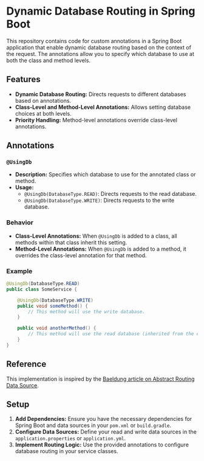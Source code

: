 # Dynamic Database Routing in Spring Boot

This repository contains code for custom annotations in a Spring Boot application that enable dynamic database routing based on the context of the request. The annotations allow you to specify which database to use at both the class and method levels.

## Features

- **Dynamic Database Routing:** Directs requests to different databases based on annotations.
- **Class-Level and Method-Level Annotations:** Allows setting database choices at both levels.
- **Priority Handling:** Method-level annotations override class-level annotations.

## Annotations

### `@UsingDb`

- **Description:** Specifies which database to use for the annotated class or method.
- **Usage:**
  - `@UsingDb(DatabaseType.READ)`: Directs requests to the read database.
  - `@UsingDb(DatabaseType.WRITE)`: Directs requests to the write database.

### Behavior

- **Class-Level Annotations:** When `@UsingDb` is added to a class, all methods within that class inherit this setting.
- **Method-Level Annotations:** When `@UsingDb` is added to a method, it overrides the class-level annotation for that method.

### Example

```java
@UsingDb(DatabaseType.READ)
public class SomeService {

    @UsingDb(DatabaseType.WRITE)
    public void someMethod() {
        // This method will use the write database.
    }

    public void anotherMethod() {
        // This method will use the read database (inherited from the class-level annotation).
    }
}
```

## Reference

This implementation is inspired by the [Baeldung article on Abstract Routing Data Source](https://www.baeldung.com/spring-abstract-routing-data-source).

## Setup

1. **Add Dependencies:** Ensure you have the necessary dependencies for Spring Boot and data sources in your `pom.xml` or `build.gradle`.
2. **Configure Data Sources:** Define your read and write data sources in the `application.properties` or `application.yml`.
3. **Implement Routing Logic:** Use the provided annotations to configure database routing in your service classes.

